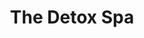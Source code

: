 ---
title: "The Detox Spa"
url: /casselberry/the-detox-spa-231-live-oaks-blvd-bldg-5/
shop: Kosmetik
---
